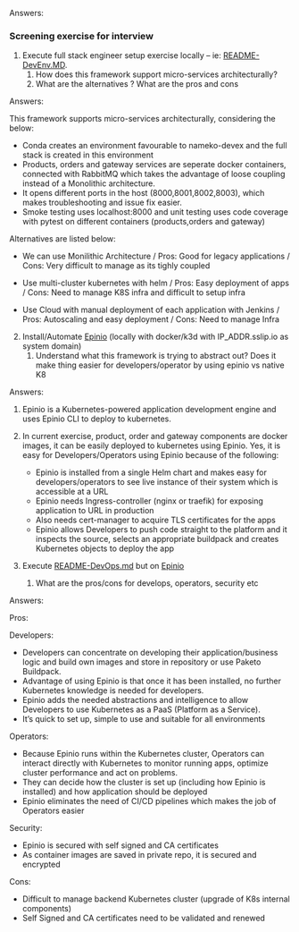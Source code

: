 Answers:

### Screening exercise for interview

1. Execute full stack engineer setup exercise locally – ie: [README-DevEnv.MD](https://github.com/gitricko/nameko-devex/blob/master/README-DevEnv.md). 
    1. How does this framework support micro-services architecturally?
    2. What are the alternatives ? What are the pros and cons
    
Answers:

This framework supports micro-services architecturally, considering the below:
- Conda creates an environment favourable to nameko-devex and the full stack is created in this environment
- Products, orders and gateway services are seperate docker containers, connected with RabbitMQ which takes the advantage of loose coupling instead of a Monolithic architecture.
- It opens different ports in the host (8000,8001,8002,8003), which makes troubleshooting and issue fix easier.
- Smoke testing uses localhost:8000 and unit testing uses code coverage with pytest on different containers (products,orders and gateway)
      
Alternatives are listed below:
- We can use Monilithic Architecture / Pros: Good for legacy applications / Cons: Very difficult to manage as its tighly coupled

- Use multi-cluster kubernetes with helm / Pros: Easy deployment of apps / Cons: Need to manage K8S infra and difficult to setup infra

- Use Cloud with manual deployment of each application with Jenkins / Pros: Autoscaling and easy deployment / Cons: Need to manage Infra
    
2. Install/Automate [Epinio](https://docs.epinio.io/installation/install_epinio) (locally with docker/k3d with IP_ADDR.sslip.io as system domain)
    1. Understand what this framework is trying to abstract out? Does it make thing easier for developers/operator by using epinio vs native K8

Answers:
1. Epinio is a Kubernetes-powered application development engine and uses Epinio CLI to deploy to kubernetes.
2. In current exercise, product, order and gateway components are docker images, it can be easily deployed to kubernetes using Epinio. 
    Yes, it is easy for Developers/Operators using Epinio because of the following:
    - Epinio is installed from a single Helm chart and makes easy for developers/operators to see live instance of their system which is accessible at a URL
    - Epinio needs Ingress-controller (nginx or traefik) for exposing application to URL in production
    - Also needs cert-manager to acquire TLS certificates for the apps
    - Epinio allows Developers to push code straight to the platform and it inspects the source, selects an appropriate buildpack and creates Kubernetes objects to   deploy the app


3. Execute [README-DevOps.md](https://github.com/gitricko/nameko-devex/blob/master/README-DevOps.md) but on [Epinio](https://github.com/epinio/epinio)
    1. What are the pros/cons for develops, operators, security etc
     
Answers:

Pros:

Developers:
-  Developers can concentrate on developing their application/business logic and build own images and store in repository or use Paketo Buildpack.
-  Advantage of using Epinio is that once it has been installed, no further Kubernetes knowledge is needed for developers.
-  Epinio adds the needed abstractions and intelligence to allow Developers to use Kubernetes as a PaaS (Platform as a Service).
-  It’s quick to set up, simple to use and suitable for all environments

Operators:
-  Because Epinio runs within the Kubernetes cluster, Operators can interact directly with Kubernetes to monitor running apps, optimize cluster performance and act on problems.
-  They can decide how the cluster is set up (including how Epinio is installed) and how application should be deployed
-  Epinio eliminates the need of CI/CD pipelines which makes the job of Operators easier

Security:
-  Epinio is secured with self signed and CA certificates
-  As container images are saved in private repo, it is secured and encrypted

Cons:
- Difficult to manage backend Kubernetes cluster (upgrade of K8s internal components)
- Self Signed and CA certificates need to be validated and renewed
